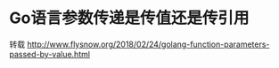  
# Go语言参数传递是传值还是传引用



转载 http://www.flysnow.org/2018/02/24/golang-function-parameters-passed-by-value.html

